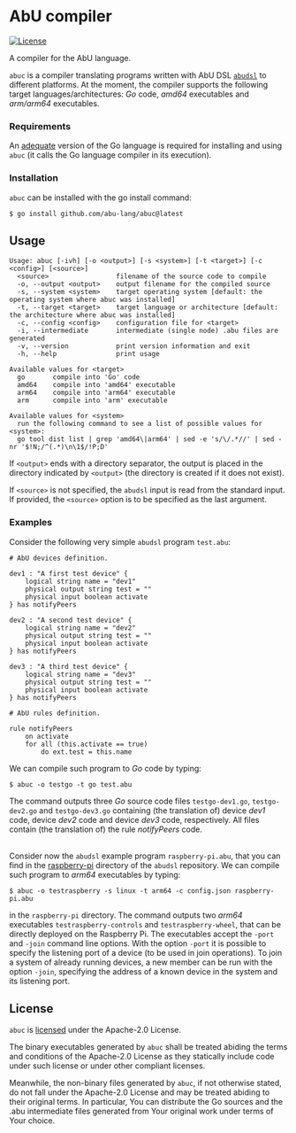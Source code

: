 # AbU compiler

[![License](https://img.shields.io/badge/License-Apache%202.0-blue.svg)](https://github.com/abu-lang/abuc/blob/main/LICENSE)

A compiler for the AbU language.

`abuc` is a compiler translating programs written with AbU DSL [`abudsl`](https://github.com/abu-lang/abudsl) to different platforms. At the moment, the compiler supports the following target languages/architectures: *Go* code, *amd64* executables and *arm/arm64* executables.

### Requirements
An [adequate](https://go.dev/doc/devel/release#policy) version of the Go language is required for installing and using `abuc` (it calls the Go language compiler in its execution).

### Installation
`abuc` can be installed with the go install command:
```
$ go install github.com/abu-lang/abuc@latest
```

## Usage
```
Usage: abuc [-ivh] [-o <output>] [-s <system>] [-t <target>] [-c <config>] [<source>]
  <source>                 filename of the source code to compile
  -o, --output <output>    output filename for the compiled source
  -s, --system <system>    target operating system [default: the operating system where abuc was installed]
  -t, --target <target>    target language or architecture [default: the architecture where abuc was installed]
  -c, --config <config>    configuration file for <target>
  -i, --intermediate       intermediate (single node) .abu files are generated
  -v, --version            print version information and exit
  -h, --help               print usage

Available values for <target>
  go       compile into 'Go' code
  amd64    compile into 'amd64' executable
  arm64    compile into 'arm64' executable
  arm      compile into 'arm' executable

Available values for <system>
  run the following command to see a list of possible values for <system>:
  go tool dist list | grep 'amd64\|arm64' | sed -e 's/\/.*//' | sed -nr '$!N;/^(.*)\n\1$/!P;D'
```
If `<output>` ends with a directory separator, the output is placed in the directory indicated by `<output>` (the directory is created if it does not exist).

If `<source>` is not specified, the `abudsl` input is read from the standard input. If provided, the `<source>` option is to be specified as the last argument.

### Examples

Consider the following very simple `abudsl` program `test.abu`:
```
# AbU devices definition.

dev1 : "A first test device" {
    logical string name = "dev1"
    physical output string test = ""
    physical input boolean activate
} has notifyPeers

dev2 : "A second test device" {
    logical string name = "dev2"
    physical output string test = ""
    physical input boolean activate
} has notifyPeers

dev3 : "A third test device" {
    logical string name = "dev3"
    physical output string test = ""
    physical input boolean activate
} has notifyPeers

# AbU rules definition.

rule notifyPeers
    on activate
    for all (this.activate == true)
        do ext.test = this.name
```
We can compile such program to *Go* code by typing:
```
$ abuc -o testgo -t go test.abu
```
The command outputs three *Go* source code files `testgo-dev1.go`, `testgo-dev2.go` and `testgo-dev3.go` containing (the translation of) device *dev1* code, device *dev2* code and device *dev3* code, respectively. All files contain (the translation of) the rule *notifyPeers* code. <br><br>

Consider now the `abudsl` example program `raspberry-pi.abu`, that you can find in the [raspberry-pi](https://github.com/abu-lang/abudsl/tree/master/examples/raspberry-pi) directory of the `abudsl` repository. We can compile such program to *arm64* executables by typing:
```
$ abuc -o testraspberry -s linux -t arm64 -c config.json raspberry-pi.abu
```
in the `raspberry-pi` directory.
The command outputs two *arm64* executables `testraspberry-controls` and `testraspberry-wheel`, that can be directly deployed on the Raspberry Pi.
The executables accept the `-port` and `-join` command line options. With the option `-port` it is possible to specify the listening port of a device (to be used in join operations). To join a system of already running devices, a new member can be run with the option `-join`, specifying the address of a known device in the system and its listening port.

## License
`abuc` is [licensed](https://github.com/abu-lang/abuc/blob/main/LICENSE) under the Apache-2.0 License.

The binary executables generated by `abuc` shall be treated abiding the terms and conditions of the Apache-2.0 License as they statically include code under such license or under other compliant licenses.

Meanwhile, the non-binary files generated by `abuc`, if not otherwise stated, do not fall under the Apache-2.0 License and may be treated abiding to their original terms.
In particular, You can distribute the Go sources and the .abu intermediate files generated from Your original work under terms of Your choice.
